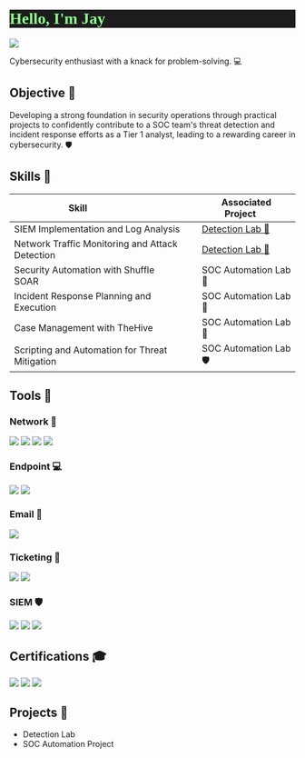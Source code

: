 <h1 style="font-family: 'Press Start 2P', cursive; background-color: #1c1c1c; color: #8cff8c;">Hello, I'm Jay 👾 </h1> 
<a href="https://www.linkedin.com/in/jnavidad/"><img src="https://img.shields.io/badge/-LinkedIn-0072b1?&style=for-the-badge&logo=linkedin&logoColor=white" /></a>

Cybersecurity enthusiast with a knack for problem-solving. 💻

## Objective 🚀

Developing a strong foundation in security operations through practical projects to confidently contribute to a SOC team's threat detection and incident response efforts as a Tier 1 analyst, leading to a rewarding career in cybersecurity. 🛡

## Skills 💪

| Skill                     | Associated Project     |
|-----------------------------------------------|----------------------------|
| SIEM Implementation and Log Analysis     | <a href="https://google.com">Detection Lab 🔎</a>|
| Network Traffic Monitoring and Attack Detection | <a href="https://google.com">Detection Lab 🔎</a>|
| Security Automation with Shuffle SOAR     | SOC Automation Lab 🤖|
| Incident Response Planning and Execution   | SOC Automation Lab 🤖|
| Case Management with TheHive         | SOC Automation Lab 📂|
| Scripting and Automation for Threat Mitigation | SOC Automation Lab 🛡️|

## Tools 🔧


### Network 🔗
<div>
    <img src="https://img.shields.io/badge/-Wireshark-1679A7?&style=for-the-badge&logo=Wireshark&logoColor=white" />
    <img src="https://img.shields.io/badge/-Nessus_Tenable-2896A8?&style=for-the-badge&logo=Tenable&logoColor=white" />
    <img src="https://img.shields.io/badge/-Suricata-EF3B2D?&style=for-the-badge&logo=Suricata&logoColor=white" />
    <img src="https://img.shields.io/badge/-Zeek-777BB4?&style=for-the-badge&logo=Zeek&logoColor=white" />
</div>

### Endpoint 💻
<div>
   <img src="https://img.shields.io/badge/-SentinelOne-FF6600?&style=for-the-badge&logo=SentinelOne&logoColor=white" />
   <img src="https://img.shields.io/badge/-CrowdStrike-FC4426?&style=for-the-badge&logo=CrowdStrike&logoColor=white" />
</div>

### Email 📧
<div>
   <img src="https://img.shields.io/badge/-Proofpoint-0095D5?&style=for-the-badge&logo=Proofpoint&logoColor=white" />
</div>

### Ticketing 🎫
<div>
   <img src="https://img.shields.io/badge/-Jira-0052CC?&style=for-the-badge&logo=Jira&logoColor=white" />
   <img src="https://img.shields.io/badge/-TheHive-FF7F50?&style=for-the-badge&logo=TheHive&logoColor=white" />
</div>

### SIEM 🛡️
<div>
    <img src="https://img.shields.io/badge/-QRadar-061639?&style=for-the-badge&logo=IBM&logoColor=white" />
    <img src="https://img.shields.io/badge/-Splunk-000000?&style=for-the-badge&logo=Splunk&logoColor=white" />
    <img src="https://img.shields.io/badge/-Elastic-005571?&style=for-the-badge&logo=Elastic&logoColor=white" />
</div>

## Certifications 🎓
<div>
<a href="(https://www.credly.com/badges/a443a5c8-c1c5-4faa-b767-9a826d7f5ae0/public_url)"><img src="https://img.shields.io/badge/-Security%2B-FF0000?&style=for-the-badge&logo=CompTIA&logoColor=white" /></a>
<img src="https://img.shields.io/badge/-Google_IT_Fundamentals-4285F4?&style=for-the-badge&logo=Google&logoColor=white" />
<img src="https://img.shields.io/badge/-Google_Cybersecurity-4285F4?&style=for-the-badge&logo=Google&logoColor=white" />
</div>

## Projects 🚀
- Detection Lab
- SOC Automation Project
